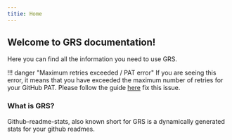 ```yaml
---
titie: Home
---
```


## Welcome to GRS documentation!

Here you can find all the information you need to use GRS.

!!! danger "Maximum retries exceeded / PAT error"
    If you are seeing this error, it means that you have exceeded the maximum number of retries for your GitHub PAT. Please follow the guide [here](common-issues/maximum-retries-excedded/) fix this issue.
    
### What is GRS?
Github-readme-stats, also known short for GRS is a dynamically generated stats for your github readmes.





